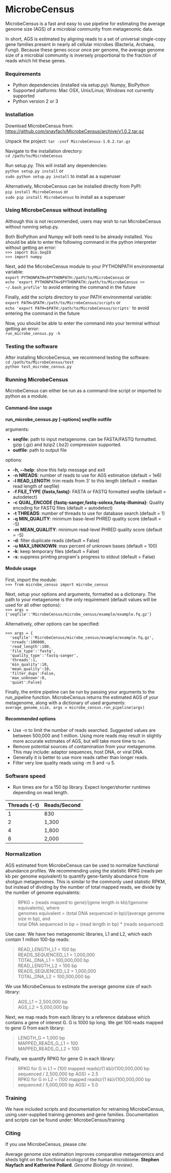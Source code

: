 # MicrobeCensus
MicrobeCensus is a fast and easy to use pipeline for estimating the average genome size (AGS) of a microbial 
community from metagenomic data. 

In short, AGS is estimated by aligning reads to a set of universal single-copy gene families present in nearly all cellular microbes (Bacteria, Archaea, Fungi). 
Because these genes occur once per genome, the average genome size of a microbial community is inversely proportional to the fraction of reads which hit these genes.

### Requirements
* Python dependencies (installed via setup.py): Numpy, BioPython
* Supported platforms: Mac OSX, Unix/Linux; Windows not currently supported
* Python version 2 or 3

### Installation
Download MicrobeCensus from: https://github.com/snayfach/MicrobeCensus/archive/v1.0.2.tar.gz  

Unpack the project: 
`tar -zxvf MicrobeCensus-1.0.2.tar.gz`

Navigate to the installation directory:  
`cd /path/to/MicrobeCensus`  

Run setup.py. This will install any dependencies:  
`python setup.py install` or  
`sudo python setup.py install` to install as a superuser

Alternatively, MicrobeCensus can be installed directly from PyPI:  
`pip install MicrobeCensus` or   
`sudo pip install MicrobeCensus` to install as a superuser

### Using MicrobeCensus without installing
Although this is not recommended, users may wish to run MicrobeCensus without running setup.py.  

Both BioPython and Numpy will both need to be already installed.
You should be able to enter the following command in the python interpreter without getting an error:  
`>>> import Bio.SeqIO`  
`>>> import numpy`

Next, add the MicrobeCensus module to your PYTHONPATH environmental variable:  
`export PYTHONPATH=$PYTHONPATH:/path/to/MicrobeCensus` or  
`echo 'export PYTHONPATH=$PYTHONPATH:/path/to/MicrobeCensus >> ~/.bash_profile'` to avoid entering the command in the future

Finally, add the scripts directory to your PATH environmental variable:  
`export PATH=$PATH:/path/to/MicrobeCensus/scripts` or  
`echo 'export PATH=$PATH:/path/to/MicrobeCensus/scripts'` to avoid entering the command in the future

Now, you should be able to enter the command into your terminal without getting an error:  
`run_microbe_census.py -h`

### Testing the software
After installing MicrobeCensus, we recommend testing the software:  
`cd /path/to/MicrobeCensus/test`  
`python test_microbe_census.py`

### Running MicrobeCensus
MicrobeCensus can either be run as a command-line script or imported to python as a module.

#### Command-line usage
**run_microbe_census.py [-options] seqfile outfile**

arguments:
* **seqfile**: path to input metagenome. can be FASTA/FASTQ formatted. gzip (.gz) and bzip2 (.bz2) compression supported.
* **outfile**: path to output file

options: 
* **-h, --help**: show this help message and exit 
* **-n NREADS**: number of reads to use for AGS estimation (default = 1e6)  
* **-l READ_LENGTH**: trim reads from 3' to this length (default = median read length of seqfile)  
* **-f FILE_TYPE {fasta,fastq}**: FASTA or FASTQ formatted seqfile (default = autodetect)
* **-c QUAL_ENCODE {fastq-sanger,fastq-solexa,fastq-illumina}**: Quality encoding for FASTQ files (default = autodetect)
* **-t THREADS**: number of threads to use for database search (default = 1)  
* **-q MIN_QUALITY**: minimum base-level PHRED quality score (default = -5)  
* **-m MEAN_QUALITY**: minimum read-level PHRED quality score (default = -5)  
* **-d**: filter duplicate reads (default = False)  
* **-u MAX_UNKNOWN**: max percent of unknown bases (default = 100)  
* **-k**: keep temporary files (default = False)  
* **-s**: suppress printing program's progress to stdout (default = False)

#### Module usage

First, import the module:  
`>>> from microbe_census import microbe_census`

Next, setup your options and arguments, formatted as a dictionary. The path to your metagenome is the only requirement (default values will be used for all other options):  
`>>> args = {'seqfile':'MicrobeCensus/microbe_census/example/example.fq.gz'}`

Alternatively, other options can be specified:
```
>>> args = {
  'seqfile':'MicrobeCensus/microbe_census/example/example.fq.gz',
  'nreads':100000,
  'read_length':100,
  'file_type':'fastq',
  'quality_type':'fastq-sanger',
  'threads':1,
  'min_quality':10,
  'mean_quality':10,
  'filter_dups':False,
  'max_unknown':0,
  'quiet':False}
```

Finally, the entire pipeline can be run by passing your arguments to the run_pipeline function. MicrobeCensus returns the estimated AGS of your metagenome, along with a dictionary of used arguments:
`average_genome_size, args = microbe_census.run_pipeline(args)`

#### Recommended options
* Use -n to limit the number of reads searched. Suggested values are between 500,000 and 1 million. Using more reads may result in slightly more accurate estimates of AGS, but will take more time to run.
* Remove potential sources of contamination from your metagenome. This may include: adaptor sequences, host DNA, or viral DNA.  
* Generally it is better to use more reads rather than longer reads.
* Filter very low quality reads using -m 5 and -u 5.

### Software speed
* Run times are for a 150 bp library. Expect longer/shorter runtimes depending on read length.

Threads (-t)  | Reads/Second
------------- | -------------
1  | 830
2  | 1,300
4  | 1,800
8  | 2,000


### Normalization
AGS estimated from MicrobeCensus can be used to normalize functional abundance profiles. We recommending using the statistic RPKG (reads per kb per genome equivalent) to quantify gene-family abundance from shotgun metagenomes. This is similar to the commonly used statistic RPKM, but instead of dividing by the number of total mapped reads, we divide by the number of genome equivalents:

>RPKG = (reads mapped to gene)/(gene length in kb)/(genome equivalents), where  
>genomes equivalent = (total DNA sequenced in bp)/(average genome size in bp), and  
>total DNA sequenced in bp = (read length in bp) * (reads sequenced)

Use case: 
We have two metagenomic libraries, L1 and L2, which each contain 1 million 100-bp reads:
>READ_LENGTH_L1 = 100 bp  
>READS_SEQUENCED_L1 = 1,000,000   
>TOTAL_DNA_L1 = 100,000,000 bp  
>READ_LENGTH_L2 = 100 bp  
>READS_SEQUENCED_L2 = 1,000,000   
>TOTAL_DNA_L2 = 100,000,000 bp  

We use MicrobeCensus to estimate the average genome size of each library: 
>AGS_L1 = 2,500,000 bp  
>AGS_L2 = 5,000,000 bp

Next, we map reads from each library to a reference database which contains a gene of interest G. G is 1000 bp long. 
We get 100 reads mapped to gene G from each library:
>LENGTH_G = 1,000 bp  
>MAPPED_READS_G_L1 = 100  
>MAPPED_READS_G_L2 = 100

Finally, we quantify RPKG for gene G in each library:
>RPKG for G in L1 = (100 mapped reads)/(1 kb)/(100,000,000 bp sequenced / 2,500,000 bp AGS) = 2.5  
>RPKG for G in L2 = (100 mapped reads)/(1 kb)/(100,000,000 bp sequenced / 5,000,000 bp AGS) = 5.0  

### Training
We have included scripts and documentation for retraining MicrobeCensus, using user-supplied training genomes and gene families. Documentation and scripts can be found under: MicrobeCensus/training

### Citing
If you use MicrobeCensus, please cite:  

Average genome size estimation improves comparative metagenomics and sheds light on the functional ecology of the human microbiome. **Stephen Nayfach and Katherine Pollard**. _Genome Biology (in review)_.

